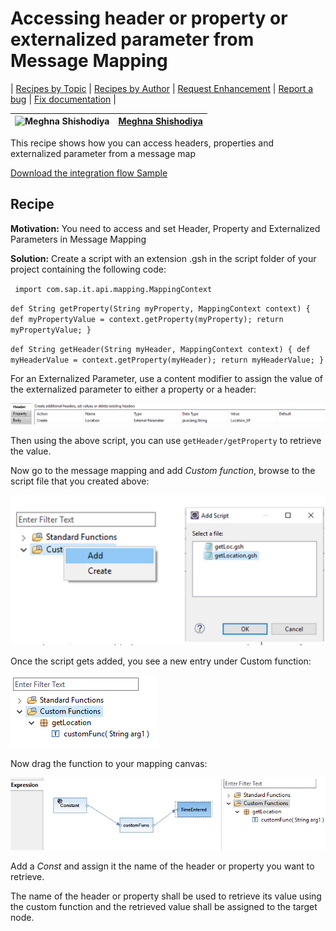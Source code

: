 # Accessing header or property or externalized parameter from Message Mapping

\| [Recipes by Topic](../../readme.md ) \| [Recipes by Author](../../author.md ) \| [Request Enhancement](https://github.com/SAP-samples/cloud-integration-flow/issues/new?assignees=&labels=Recipe%20Fix,enhancement&template=recipe-request.md&title=Improve%20Accessing-header-or-property-or-externalized-parameter-from-Message-Mapping ) \| [Report a bug](https://github.com/SAP-samples/cloud-integration-flow/issues/new?assignees=&labels=Recipe%20Fix,bug&template=bug_report.md&title=Issue%20with%20Accessing-header-or-property-or-externalized-parameter-from-Message-Mapping ) \| [Fix documentation](https://github.com/SAP-samples/cloud-integration-flow/issues/new?assignees=&labels=Recipe%20Fix,documentation&template=bug_report.md&title=Docu%20fix%20Accessing-header-or-property-or-externalized-parameter-from-Message-Mapping ) \|

![Meghna Shishodiya](https://github.com/author-profile.png?size=50 ) | [Meghna Shishodiya](https://github.com/author-profile ) |
----|----|

This recipe shows how you can access headers, properties and externalized parameter from a message map

[Download the integration flow Sample](AccessinHeaderProperty&ExternalizedParameterFromMessageMapping.zip)

## Recipe

**Motivation:**
You need to access and set Header, Property and Externalized Parameters in Message Mapping

**Solution:**
Create a script with an extension .gsh in the script folder of your project containing the following code:

`
import com.sap.it.api.mapping.MappingContext`

`def String getProperty(String myProperty, MappingContext context) {
    def myPropertyValue = context.getProperty(myProperty);
    return myPropertyValue;
}`

`def String getHeader(String myHeader, MappingContext context) {
    def myHeaderValue = context.getProperty(myHeader);
    return myHeaderValue;
}
`

For an Externalized Parameter, use a content modifier to assign the value of the externalized parameter to either a property or a header:

![header](header.png)


Then using the above script, you can use `getHeader/getProperty` to retrieve the value.

Now go to the message mapping and add *Custom function*, browse to the script file that you created above:

![addScript](addScript.png)




Once the script gets added, you see a new entry under Custom function:

![custom](custom.png)



Now drag the function to your mapping canvas:

![map](map.png)



Add a *Const* and assign it the name of the header or property you want to retrieve.

The name of the header or property shall be used to retrieve its value using the custom function and the retrieved value shall be assigned to the target node.
